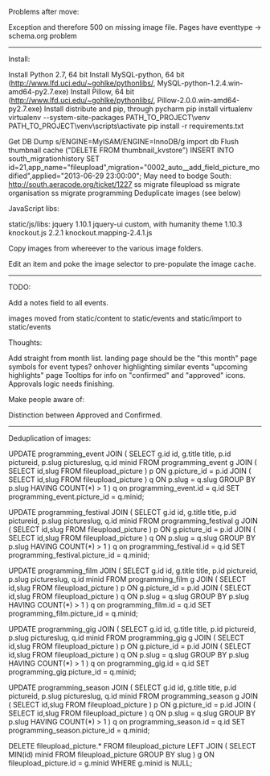 Problems after move:

Exception and therefore 500 on missing image file.
Pages have eventtype -> schema.org problem



------------------

Install:

Install Python 2.7, 64 bit
Install MySQL-python, 64 bit (http://www.lfd.uci.edu/~gohlke/pythonlibs/, MySQL-python-1.2.4.win-amd64-py2.7.‌exe)
Install Pillow, 64 bit (http://www.lfd.uci.edu/~gohlke/pythonlibs/, Pillow-2.0.0.win-amd64-py2.7.‌exe)
Install distribute and pip, through pycharm
pip install virtualenv
virtualenv --system-site-packages PATH_TO_PROJECT\venv
PATH_TO_PROJECT\venv\scripts\activate
pip install -r requirements.txt

Get DB Dump
s/ENGINE=MyISAM/ENGINE=InnoDB/g
import db
Flush thumbnail cache ("DELETE FROM thumbnail_kvstore")
INSERT INTO south_migrationhistory SET id=21,app_name="fileupload",migration="0002_auto__add_field_picture_modified",applied="2013-06-29 23:00:00";
May need to bodge South: http://south.aeracode.org/ticket/1227
ss migrate fileupload
ss migrate organisation
ss migrate programming
Deduplicate images (see below)

JavaScript libs:

static/js/libs:
    jquery 1.10.1
    jquery-ui custom, with humanity theme 1.10.3
    knockout.js 2.2.1
    knockout.mapping-2.4.1.js


Copy images from whereever to the various image folders.

Edit an item and poke the image selector to pre-populate the image cache.

-------------------

TODO:

Add a notes field to all events.

images moved from static/content to static/events and static/import to static/events

Thoughts:

Add straight from month list.
landing page should be the "this month" page
symbols for event types?
onhover highlighting similar events
"upcoming highlights" page
Tooltips for info on "confirmed" and "approved" icons.
Approvals logic needs finishing.

Make people aware of:

Distinction between Approved and Confirmed.

-----------------------

Deduplication of images:

UPDATE programming_event
JOIN (
    SELECT g.id id, g.title title, p.id pictureid, p.slug pictureslug, q.id minid
    FROM programming_event g
    JOIN (
        SELECT id,slug
        FROM fileupload_picture
    ) p ON g.picture_id = p.id
    JOIN (
        SELECT id,slug
        FROM fileupload_picture
    ) q ON p.slug = q.slug
    GROUP BY p.slug
    HAVING COUNT(*) > 1
) q on programming_event.id = q.id
SET programming_event.picture_id = q.minid;

UPDATE programming_festival
JOIN (
    SELECT g.id id, g.title title, p.id pictureid, p.slug pictureslug, q.id minid
    FROM programming_festival g
    JOIN (
        SELECT id,slug
        FROM fileupload_picture
    ) p ON g.picture_id = p.id
    JOIN (
        SELECT id,slug
        FROM fileupload_picture
    ) q ON p.slug = q.slug
    GROUP BY p.slug
    HAVING COUNT(*) > 1
) q on programming_festival.id = q.id
SET programming_festival.picture_id = q.minid;

UPDATE programming_film
JOIN (
    SELECT g.id id, g.title title, p.id pictureid, p.slug pictureslug, q.id minid
    FROM programming_film g
    JOIN (
        SELECT id,slug
        FROM fileupload_picture
    ) p ON g.picture_id = p.id
    JOIN (
        SELECT id,slug
        FROM fileupload_picture
    ) q ON p.slug = q.slug
    GROUP BY p.slug
    HAVING COUNT(*) > 1
) q on programming_film.id = q.id
SET programming_film.picture_id = q.minid;

UPDATE programming_gig
JOIN (
    SELECT g.id id, g.title title, p.id pictureid, p.slug pictureslug, q.id minid
    FROM programming_gig g
    JOIN (
        SELECT id,slug
        FROM fileupload_picture
    ) p ON g.picture_id = p.id
    JOIN (
        SELECT id,slug
        FROM fileupload_picture
    ) q ON p.slug = q.slug
    GROUP BY p.slug
    HAVING COUNT(*) > 1
) q on programming_gig.id = q.id
SET programming_gig.picture_id = q.minid;

UPDATE programming_season
JOIN (
    SELECT g.id id, g.title title, p.id pictureid, p.slug pictureslug, q.id minid
    FROM programming_season g
    JOIN (
        SELECT id,slug
        FROM fileupload_picture
    ) p ON g.picture_id = p.id
    JOIN (
        SELECT id,slug
        FROM fileupload_picture
    ) q ON p.slug = q.slug
    GROUP BY p.slug
    HAVING COUNT(*) > 1
) q on programming_season.id = q.id
SET programming_season.picture_id = q.minid;

DELETE fileupload_picture.*
FROM fileupload_picture
LEFT JOIN (
    SELECT MIN(id) minid
    FROM fileupload_picture
    GROUP BY slug
) g ON fileupload_picture.id = g.minid
WHERE g.minid is NULL;
